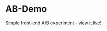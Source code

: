 # AB-Demo
Simple front-end A/B experiment - [view it live!](https://nutritiousfacts.github.io/AB-Demo/)
